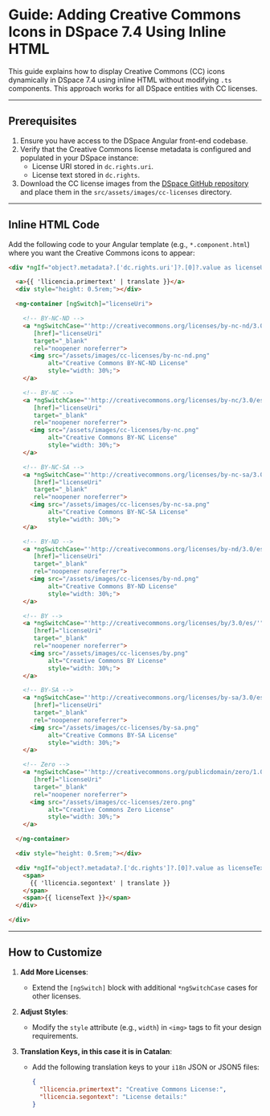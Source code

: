 # Guide: Adding Creative Commons Icons in DSpace 7.4 Using Inline HTML

This guide explains how to display Creative Commons (CC) icons dynamically in DSpace 7.4 using inline HTML without modifying `.ts` components. This approach works for all DSpace entities with CC licenses.

---

## Prerequisites

1. Ensure you have access to the DSpace Angular front-end codebase.
2. Verify that the Creative Commons license metadata is configured and populated in your DSpace instance:
   - License URI stored in `dc.rights.uri`.
   - License text stored in `dc.rights`.
3. Download the CC license images from the [DSpace GitHub repository](https://github.com/DSpace/dspace-angular/tree/main/src/assets/images/cc-licenses) and place them in the `src/assets/images/cc-licenses` directory.

---

## Inline HTML Code

Add the following code to your Angular template (e.g., `*.component.html`) where you want the Creative Commons icons to appear:

```html
<div *ngIf="object?.metadata?.['dc.rights.uri']?.[0]?.value as licenseUri">

  <a>{{ 'llicencia.primertext' | translate }}</a>
  <div style="height: 0.5rem;"></div>

  <ng-container [ngSwitch]="licenseUri">

    <!-- BY-NC-ND -->
    <a *ngSwitchCase="'http://creativecommons.org/licenses/by-nc-nd/3.0/es/'" 
       [href]="licenseUri" 
       target="_blank" 
       rel="noopener noreferrer">
      <img src="/assets/images/cc-licenses/by-nc-nd.png" 
           alt="Creative Commons BY-NC-ND License" 
           style="width: 30%;">
    </a>

    <!-- BY-NC -->
    <a *ngSwitchCase="'http://creativecommons.org/licenses/by-nc/3.0/es/'" 
       [href]="licenseUri" 
       target="_blank" 
       rel="noopener noreferrer">
      <img src="/assets/images/cc-licenses/by-nc.png" 
           alt="Creative Commons BY-NC License" 
           style="width: 30%;">
    </a>

    <!-- BY-NC-SA -->
    <a *ngSwitchCase="'http://creativecommons.org/licenses/by-nc-sa/3.0/es/'" 
       [href]="licenseUri" 
       target="_blank" 
       rel="noopener noreferrer">
      <img src="/assets/images/cc-licenses/by-nc-sa.png" 
           alt="Creative Commons BY-NC-SA License" 
           style="width: 30%;">
    </a>

    <!-- BY-ND -->
    <a *ngSwitchCase="'http://creativecommons.org/licenses/by-nd/3.0/es/'" 
       [href]="licenseUri" 
       target="_blank" 
       rel="noopener noreferrer">
      <img src="/assets/images/cc-licenses/by-nd.png" 
           alt="Creative Commons BY-ND License" 
           style="width: 30%;">
    </a>

    <!-- BY -->
    <a *ngSwitchCase="'http://creativecommons.org/licenses/by/3.0/es/'" 
       [href]="licenseUri" 
       target="_blank" 
       rel="noopener noreferrer">
      <img src="/assets/images/cc-licenses/by.png" 
           alt="Creative Commons BY License" 
           style="width: 30%;">
    </a>

    <!-- BY-SA -->
    <a *ngSwitchCase="'http://creativecommons.org/licenses/by-sa/3.0/es/'" 
       [href]="licenseUri" 
       target="_blank" 
       rel="noopener noreferrer">
      <img src="/assets/images/cc-licenses/by-sa.png" 
           alt="Creative Commons BY-SA License" 
           style="width: 30%;">
    </a>

    <!-- Zero -->
    <a *ngSwitchCase="'http://creativecommons.org/publicdomain/zero/1.0/'" 
       [href]="licenseUri" 
       target="_blank" 
       rel="noopener noreferrer">
      <img src="/assets/images/cc-licenses/zero.png" 
           alt="Creative Commons Zero License" 
           style="width: 30%;">
    </a>

  </ng-container>

  <div style="height: 0.5rem;"></div>

  <div *ngIf="object?.metadata?.['dc.rights']?.[0]?.value as licenseText">
    <span>
      {{ 'llicencia.segontext' | translate }}
    </span>
    <span>{{ licenseText }}</span>
  </div>

</div>
```


---

## How to Customize

1. **Add More Licenses**:
   - Extend the `[ngSwitch]` block with additional `*ngSwitchCase` cases for other licenses.

2. **Adjust Styles**:
   - Modify the `style` attribute (e.g., `width`) in `<img>` tags to fit your design requirements.

3. **Translation Keys, in this case it is in Catalan**:
   - Add the following translation keys to your `i18n` JSON or JSON5 files:
     ```json
     {
       "llicencia.primertext": "Creative Commons License:",
       "llicencia.segontext": "License details:"
     }
     ```

